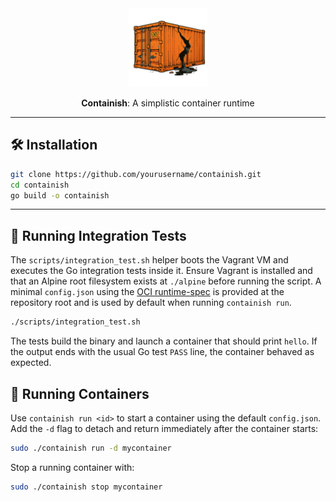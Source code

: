 <div align="center">

<picture>
  <source media="(prefers-color-scheme: light)" srcset="/img_1.png">
  <img alt="containish logo" src="/img_1.png" width="25%" height="25%">
</picture>

**Containish**: A simplistic container runtime
</div>

---

## 🛠️ Installation

```bash
git clone https://github.com/yourusername/containish.git
cd containish
go build -o containish
```

---

## 🧪 Running Integration Tests

The `scripts/integration_test.sh` helper boots the Vagrant VM and executes the
Go integration tests inside it. Ensure Vagrant is installed and that an Alpine
root filesystem exists at `./alpine` before running the script. A minimal
`config.json` using the [OCI runtime-spec](https://github.com/opencontainers/runtime-spec)
is provided at the repository root and is used by default when running
`containish run`.

```bash
./scripts/integration_test.sh
```

The tests build the binary and launch a container that should print `hello`.
If the output ends with the usual Go test `PASS` line, the container behaved as
expected.

## 🚀 Running Containers

Use `containish run <id>` to start a container using the default `config.json`.
Add the `-d` flag to detach and return immediately after the container starts:

```bash
sudo ./containish run -d mycontainer
```

Stop a running container with:

```bash
sudo ./containish stop mycontainer
```
